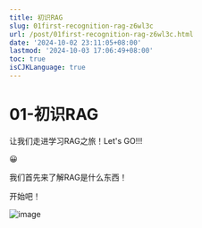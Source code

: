 ```yaml
---
title: 初识RAG
slug: 01first-recognition-rag-z6wl3c
url: /post/01first-recognition-rag-z6wl3c.html
date: '2024-10-02 23:11:05+08:00'
lastmod: '2024-10-03 17:06:49+08:00'
toc: true
isCJKLanguage: true
---
```


# 01-初识RAG

让我们走进学习RAG之旅！Let's GO!!!

😀

我们首先来了解RAG是什么东西！

开始吧！

​![image](assets/image-20241003171225-sjvax61.png)​

